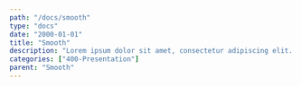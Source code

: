 ```yaml
---
path: "/docs/smooth"
type: "docs"
date: "2000-01-01"
title: "Smooth"
description: "Lorem ipsum dolor sit amet, consectetur adipiscing elit. Nunc tempus laoreet leo sit amet iaculis."
categories: ["400-Presentation"]
parent: "Smooth"
---
```

